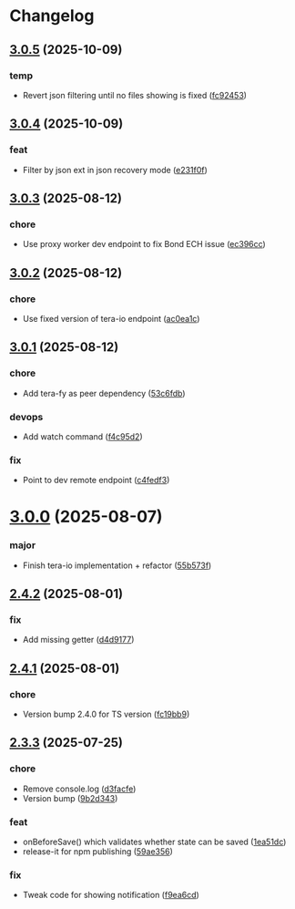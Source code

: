 # Changelog

## [3.0.5](https://github.com/IEBH/vuex-tera-json/compare/3.0.4...3.0.5) (2025-10-09)


### temp

* Revert json filtering until no files showing is fixed ([fc92453](https://github.com/IEBH/vuex-tera-json/commit/fc92453bb3d0533626dfdc6a5f16a6fa8f13c15d))

## [3.0.4](https://github.com/IEBH/vuex-tera-json/compare/3.0.3...3.0.4) (2025-10-09)


### feat

* Filter by json ext in json recovery mode ([e231f0f](https://github.com/IEBH/vuex-tera-json/commit/e231f0f98c196429ffe773b73204811a869f51f9))

## [3.0.3](https://github.com/IEBH/vuex-tera-json/compare/3.0.2...3.0.3) (2025-08-12)


### chore

* Use proxy worker dev endpoint to fix Bond ECH issue ([ec396cc](https://github.com/IEBH/vuex-tera-json/commit/ec396cce3e1af502c586a07a68223e1be42df350))

## [3.0.2](https://github.com/IEBH/vuex-tera-json/compare/3.0.1...3.0.2) (2025-08-12)


### chore

* Use fixed version of tera-io endpoint ([ac0ea1c](https://github.com/IEBH/vuex-tera-json/commit/ac0ea1c50c1c3792ea929691fcd987616497c75e))

## [3.0.1](https://github.com/IEBH/vuex-tera-json/compare/3.0.0...3.0.1) (2025-08-12)


### chore

* Add tera-fy as peer dependency ([53c6fdb](https://github.com/IEBH/vuex-tera-json/commit/53c6fdb2ebe3e0e85053c19055bb5119c8674227))

### devops

* Add watch command ([f4c95d2](https://github.com/IEBH/vuex-tera-json/commit/f4c95d2e1d92303fcc9f16cf7fbd89dc4e360d7a))

### fix

* Point to dev remote endpoint ([c4fedf3](https://github.com/IEBH/vuex-tera-json/commit/c4fedf32dbd326f1f62fcf337f5bb4bf886e875f))

# [3.0.0](https://github.com/IEBH/vuex-tera-json/compare/tera-io...3.0.0) (2025-08-07)


### major

* Finish tera-io implementation + refactor ([55b573f](https://github.com/IEBH/vuex-tera-json/commit/55b573f12d7b6601f41350b460fc38b65c1509bc))

## [2.4.2](https://github.com/IEBH/vuex-tera-json/compare/2.4.1...2.4.2) (2025-08-01)


### fix

* Add missing getter ([d4d9177](https://github.com/IEBH/vuex-tera-json/commit/d4d9177b2c8bcc342dac17d039ae235d6bf57503))

## [2.4.1](https://github.com/IEBH/vuex-tera-json/compare/TS-CONVERSION...2.4.1) (2025-08-01)


### chore

* Version bump 2.4.0 for TS version ([fc19bb9](https://github.com/IEBH/vuex-tera-json/commit/fc19bb9de6624465c7bc3abe08f467ccfa6aa0fa))

## [2.3.3](https://github.com/IEBH/vuex-tera-json/compare/2.1.5...2.3.3) (2025-07-25)


### chore

* Remove console.log ([d3facfe](https://github.com/IEBH/vuex-tera-json/commit/d3facfe9f7eb9fedac2349ddcab65d9faeb3e112))
* Version bump ([9b2d343](https://github.com/IEBH/vuex-tera-json/commit/9b2d343d3a93a8ee8a6e53e2a7f538735a1d536b))

### feat

* onBeforeSave() which validates whether state can be saved ([1ea51dc](https://github.com/IEBH/vuex-tera-json/commit/1ea51dc465c387f156a15a1bd3d4704d693359b4))
* release-it for npm publishing ([59ae356](https://github.com/IEBH/vuex-tera-json/commit/59ae35604f6bc2f65f4f6f6193537da2e249600d))

### fix

* Tweak code for showing notification ([f9ea6cd](https://github.com/IEBH/vuex-tera-json/commit/f9ea6cd19f1ea32cb59b982959cf97f2b3b69301))

